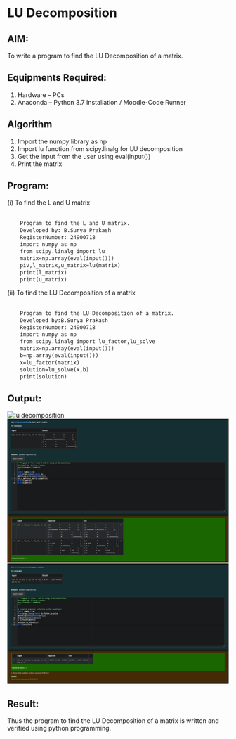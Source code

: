 # LU Decomposition 

## AIM:
To write a program to find the LU Decomposition of a matrix.

## Equipments Required:
1. Hardware – PCs
2. Anaconda – Python 3.7 Installation / Moodle-Code Runner

## Algorithm
1. Import the numpy library as np
2. Import lu function from scipy.linalg for LU decomposition
3. Get the input from the user using eval(input())
4. Print the matrix

## Program:
(i) To find the L and U matrix
```

    Program to find the L and U matrix.
    Developed by: B.Surya Prakash
    RegisterNumber: 24900718
    import numpy as np
    from scipy.linalg import lu 
    matrix=np.array(eval(input()))
    piv,l_matrix,u_matrix=lu(matrix)
    print(l_matrix)
    print(u_matrix)

```
(ii) To find the LU Decomposition of a matrix
```

    Program to find the LU Decomposition of a matrix.
    Developed by:B.Surya Prakash 
    RegisterNumber: 24900718
    import numpy as np
    from scipy.linalg import lu_factor,lu_solve
    matrix=np.array(eval(input()))
    b=np.array(eval(input()))
    x=lu_factor(matrix)
    solution=lu_solve(x,b)
    print(solution)

```

## Output:
![lu decomposition]()
![alt text](Exp-5(1).png)
![alt text](Exp-5(2).png)


## Result:
Thus the program to find the LU Decomposition of a matrix is written and verified using python programming.

